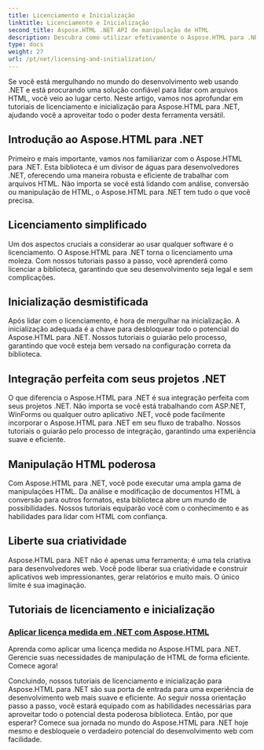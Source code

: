 ```yaml
---
title: Licenciamento e Inicialização
linktitle: Licenciamento e Inicialização
second_title: Aspose.HTML .NET API de manipulação de HTML
description: Descubra como utilizar efetivamente o Aspose.HTML para .NET por meio de nossos tutoriais abrangentes de licenciamento e inicialização. Libere todo o potencial desta ferramenta.
type: docs
weight: 27
url: /pt/net/licensing-and-initialization/
---
```


Se você está mergulhando no mundo do desenvolvimento web usando .NET e está procurando uma solução confiável para lidar com arquivos HTML, você veio ao lugar certo. Neste artigo, vamos nos aprofundar em tutoriais de licenciamento e inicialização para Aspose.HTML para .NET, ajudando você a aproveitar todo o poder desta ferramenta versátil.

## Introdução ao Aspose.HTML para .NET

Primeiro e mais importante, vamos nos familiarizar com o Aspose.HTML para .NET. Esta biblioteca é um divisor de águas para desenvolvedores .NET, oferecendo uma maneira robusta e eficiente de trabalhar com arquivos HTML. Não importa se você está lidando com análise, conversão ou manipulação de HTML, o Aspose.HTML para .NET tem tudo o que você precisa. 

## Licenciamento simplificado

Um dos aspectos cruciais a considerar ao usar qualquer software é o licenciamento. O Aspose.HTML para .NET torna o licenciamento uma moleza. Com nossos tutoriais passo a passo, você aprenderá como licenciar a biblioteca, garantindo que seu desenvolvimento seja legal e sem complicações. 

## Inicialização desmistificada

Após lidar com o licenciamento, é hora de mergulhar na inicialização. A inicialização adequada é a chave para desbloquear todo o potencial do Aspose.HTML para .NET. Nossos tutoriais o guiarão pelo processo, garantindo que você esteja bem versado na configuração correta da biblioteca. 

## Integração perfeita com seus projetos .NET

O que diferencia o Aspose.HTML para .NET é sua integração perfeita com seus projetos .NET. Não importa se você está trabalhando com ASP.NET, WinForms ou qualquer outro aplicativo .NET, você pode facilmente incorporar o Aspose.HTML para .NET em seu fluxo de trabalho. Nossos tutoriais o guiarão pelo processo de integração, garantindo uma experiência suave e eficiente.

## Manipulação HTML poderosa

Com Aspose.HTML para .NET, você pode executar uma ampla gama de manipulações HTML. Da análise e modificação de documentos HTML à conversão para outros formatos, esta biblioteca abre um mundo de possibilidades. Nossos tutoriais equiparão você com o conhecimento e as habilidades para lidar com HTML com confiança.

## Liberte sua criatividade

Aspose.HTML para .NET não é apenas uma ferramenta; é uma tela criativa para desenvolvedores web. Você pode liberar sua criatividade e construir aplicativos web impressionantes, gerar relatórios e muito mais. O único limite é sua imaginação.

## Tutoriais de licenciamento e inicialização
### [Aplicar licença medida em .NET com Aspose.HTML](./apply-metered-license/)
Aprenda como aplicar uma licença medida no Aspose.HTML para .NET. Gerencie suas necessidades de manipulação de HTML de forma eficiente. Comece agora!

Concluindo, nossos tutoriais de licenciamento e inicialização para Aspose.HTML para .NET são sua porta de entrada para uma experiência de desenvolvimento web mais suave e eficiente. Ao seguir nossa orientação passo a passo, você estará equipado com as habilidades necessárias para aproveitar todo o potencial desta poderosa biblioteca. Então, por que esperar? Comece sua jornada no mundo do Aspose.HTML para .NET hoje mesmo e desbloqueie o verdadeiro potencial do desenvolvimento web com facilidade.